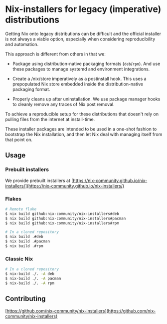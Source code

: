 # Nix-installers for legacy (imperative) distributions

Getting Nix onto legacy distributions can be difficult and the official installer
is not always a viable option, especially when considering reproducibility and automation.

This approach is different from others in that we:

- Package using distribution-native packaging formats (`deb`/`rpm`).
  And use these packages to manage systemd and environment integrations.

- Create a /nix/store imperatively as a postinstall hook.
  This uses a prepopulated Nix store embedded inside the distribution-native
  packaging format.

- Properly cleans up after uninstallation.
  We use package manager hooks to cleanly remove any traces of Nix post removal.

To achieve a reproducible setup for these distributions that doesn't rely on
pulling files from the internet at install-time.

These installer packages are intended to be used in a one-shot fashion to bootstrap the Nix installation, and then let Nix deal with managing itself from that point on.

## Usage

### Prebuilt installers
We provide prebuilt installers at [https://nix-community.github.io/nix-installers/](https://nix-community.github.io/nix-installers/)

### Flakes
``` bash
# Remote flake
$ nix build github:nix-community/nix-installers#deb
$ nix build github:nix-community/nix-installers#pacman
$ nix build github:nix-community/nix-installers#rpm

# In a cloned repository
$ nix build .#deb
$ nix build .#pacman
$ nix build .#rpm
```

### Classic Nix
``` bash
# In a cloned repository
$ nix-build ./. -A deb
$ nix-build ./. -A pacman
$ nix-build ./. -A rpm
```

## Contributing
[https://github.com/nix-community/nix-installers](https://github.com/nix-community/nix-installers)
